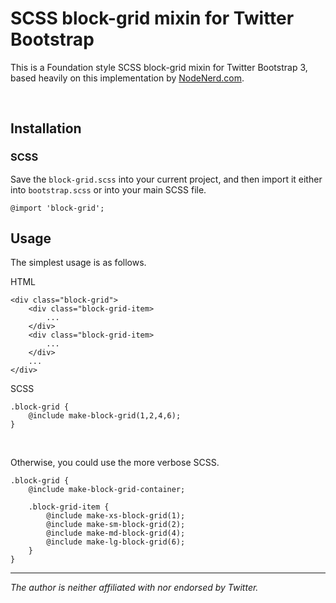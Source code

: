 # SCSS block-grid mixin for Twitter Bootstrap

This is a Foundation style SCSS block-grid mixin for Twitter Bootstrap 3, based heavily on this implementation by [NodeNerd.com](http://www.nodenerd.com/using-foundations-block-grid-mixin-within-bootstrap-css-framework-updated).

&nbsp;

## Installation

### SCSS

Save the `block-grid.scss` into your current project, and then import it either into `bootstrap.scss` or into your main SCSS file.

    @import 'block-grid';



## Usage

The simplest usage is as follows.

HTML

    <div class="block-grid">
    	<div class="block-grid-item>
        	...
    	</div>
    	<div class="block-grid-item>
        	...
    	</div>
    	...
    </div>

SCSS

    .block-grid {
    	@include make-block-grid(1,2,4,6);
    }
    
&nbsp;

Otherwise, you could use the more verbose SCSS.

	.block-grid {
		@include make-block-grid-container;
		
		.block-grid-item {
			@include make-xs-block-grid(1);
			@include make-sm-block-grid(2);
			@include make-md-block-grid(4);
			@include make-lg-block-grid(6);
		}
	}

---

*The author is neither affiliated with nor endorsed by Twitter.*
